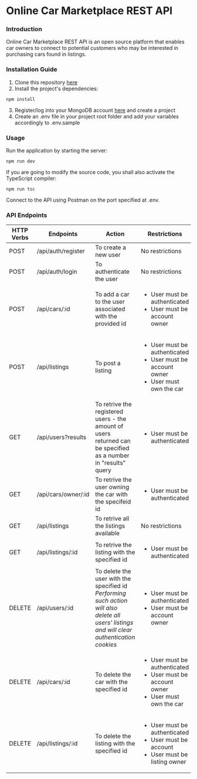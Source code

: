 # Online Car Marketplace REST API

### Introduction

Online Car Marketplace REST API is an open source platform that enables car owners to connect to potential customers who may be interested in purchasing cars found in listings.

### Installation Guide

1. Clone this repository [here](https://github.com/marcopagotto/online-car-marketplace-REST-API.git)
2. Install the project's dependencies:

```
npm install
```

3. Register/log into your MongoDB account [here](https://account.mongodb.com/account/login) and create a project
4. Create an .env file in your project root folder and add your variables accordingly to .env.sample

### Usage

Run the application by starting the server:

```
npm run dev
```

If you are going to modify the source code, you shall also activate the TypeScript compiler:

```
npm run tsc
```

Connect to the API using Postman on the port specified at .env.

### API Endpoints

| HTTP Verbs | Endpoints           | Action                                                                                                         | Restrictions                                                                                    |
| ---------- | ------------------- | -------------------------------------------------------------------------------------------------------------- | ----------------------------------------------------------------------------------------------- |
| POST       | /api/auth/register  | To create a new user                                                                                           | No restrictions                                                                                 |
| POST       | /api/auth/login     | To authenticate the user                                                                                       | No restrictions                                                                                 |
| POST       | /api/cars/:id       | To add a car to the user associated with the provided id                                                       | <ul><li>User must be authenticated<li>User must be account owner<ul>                            |
| POST       | /api/listings       | To post a listing                                                                                              | <ul><li>User must be authenticated <li>User must be account owner <li>User must own the car<ul> |
| GET        | /api/users?results  | To retrive the registered users - the amount of users returned can be specified as a number in "results" query | <ul><li>User must be authenticated<ul>                                                          |
| GET        | /api/cars/owner/:id | To retrive the user owning the car with the specifeid id                                                       | <ul><li>User must be authenticated<ul>                                                          |
| GET        | /api/listings       | To retrive all the listings available                                                                          | No restrictions                                                                                 |
| GET | /api/listings/:id | To retrive the listing with the specified id | <ul><li>User must be authenticated</ul>
| DELETE     | /api/users/:id      | To delete the user with the specified id </br> <em>Performing such action will also delete all users' listings and will clear authentication cookies</em>                                                            | <ul><li>User must be authenticated <li>User must be account owner<ul>                           |
DELETE | /api/cars/:id | To delete the car with the specified id | <ul><li>User must be authenticated <li> User must be account owner<li> User must own the car</ul> |
DELETE | /api/listings/:id | To delete the listing with the specified id | <ul><li>User must be authenticated<li>User must be account<li>User must be listing owner</ul> |
